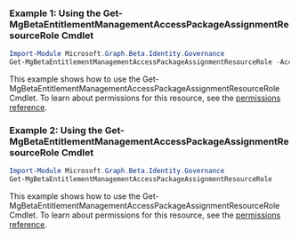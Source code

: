 ### Example 1: Using the Get-MgBetaEntitlementManagementAccessPackageAssignmentResourceRole Cmdlet
```powershell
Import-Module Microsoft.Graph.Beta.Identity.Governance
Get-MgBetaEntitlementManagementAccessPackageAssignmentResourceRole -AccessPackageAssignmentResourceRoleId $accessPackageAssignmentResourceRoleId
```
This example shows how to use the Get-MgBetaEntitlementManagementAccessPackageAssignmentResourceRole Cmdlet.
To learn about permissions for this resource, see the [permissions reference](/graph/permissions-reference).
### Example 2: Using the Get-MgBetaEntitlementManagementAccessPackageAssignmentResourceRole Cmdlet
```powershell
Import-Module Microsoft.Graph.Beta.Identity.Governance
Get-MgBetaEntitlementManagementAccessPackageAssignmentResourceRole
```
This example shows how to use the Get-MgBetaEntitlementManagementAccessPackageAssignmentResourceRole Cmdlet.
To learn about permissions for this resource, see the [permissions reference](/graph/permissions-reference).
